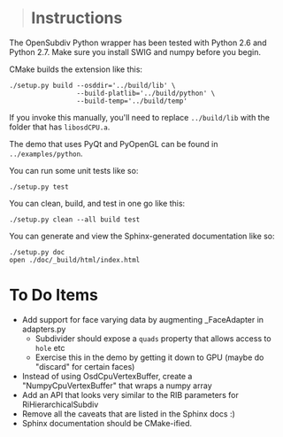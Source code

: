 ># Instructions

The OpenSubdiv Python wrapper has been tested with Python 2.6 and Python 2.7.
Make sure you install SWIG and numpy before you begin.

CMake builds the extension like this:

    ./setup.py build --osddir='../build/lib' \
                     --build-platlib='../build/python' \
                     --build-temp='../build/temp'

If you invoke this manually, you'll need to replace `../build/lib` with the folder that has `libosdCPU.a`.

The demo that uses PyQt and PyOpenGL can be found in `../examples/python`.

You can run some unit tests like so:

    ./setup.py test

You can clean, build, and test in one go like this:

    ./setup.py clean --all build test

You can generate and view the Sphinx-generated documentation like so:

    ./setup.py doc
    open ./doc/_build/html/index.html

# To Do Items

- Add support for face varying data by augmenting _FaceAdapter in adapters.py
  - Subdivider should expose a `quads` property that allows access to `hole` etc
  - Exercise this in the demo by getting it down to GPU (maybe do "discard" for certain faces)
- Instead of using OsdCpuVertexBuffer, create a "NumpyCpuVertexBuffer" that wraps a numpy array
- Add an API that looks very similar to the RIB parameters for RiHierarchicalSubdiv
- Remove all the caveats that are listed in the Sphinx docs :)
- Sphinx documentation should be CMake-ified.
